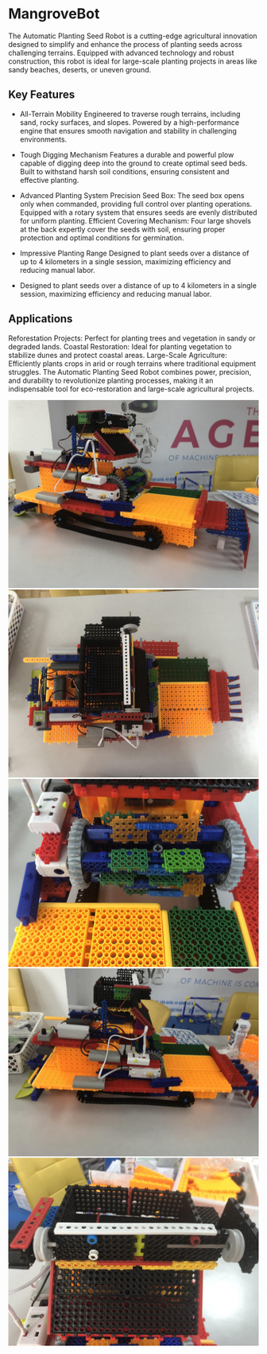 # MangroveBot
The Automatic Planting Seed Robot is a cutting-edge agricultural innovation designed to simplify and enhance the process of planting seeds across challenging terrains. Equipped with advanced technology and robust construction, this robot is ideal for large-scale planting projects in areas like sandy beaches, deserts, or uneven ground.
## Key Features

- All-Terrain Mobility
Engineered to traverse rough terrains, including sand, rocky surfaces, and slopes.
Powered by a high-performance engine that ensures smooth navigation and stability in challenging environments.
-  Tough Digging Mechanism
Features a durable and powerful plow capable of digging deep into the ground to create optimal seed beds.
Built to withstand harsh soil conditions, ensuring consistent and effective planting.

- Advanced Planting System
Precision Seed Box:
The seed box opens only when commanded, providing full control over planting operations.
Equipped with a rotary system that ensures seeds are evenly distributed for uniform planting.
Efficient Covering Mechanism:
Four large shovels at the back expertly cover the seeds with soil, ensuring proper protection and optimal conditions for germination.
- Impressive Planting Range
Designed to plant seeds over a distance of up to 4 kilometers in a single session, maximizing efficiency and reducing manual labor.
- Designed to plant seeds over a distance of up to 4 kilometers in a single session, maximizing efficiency and reducing manual labor.
## Applications
Reforestation Projects: Perfect for planting trees and vegetation in sandy or degraded lands.
Coastal Restoration: Ideal for planting vegetation to stabilize dunes and protect coastal areas.
Large-Scale Agriculture: Efficiently plants crops in arid or rough terrains where traditional equipment struggles.
The Automatic Planting Seed Robot combines power, precision, and durability to revolutionize planting processes, making it an indispensable tool for eco-restoration and large-scale agricultural projects.

![demo](https://github.com/picard587/MangroveBot/blob/main/A.jpg?raw=true)
![demo](https://github.com/picard587/MangroveBot/blob/main/B.jpg?raw=true)
![demo](https://github.com/picard587/MangroveBot/blob/main/C.jpg?raw=true)
![demo](https://github.com/picard587/MangroveBot/blob/main/D.jpg?raw=true)
![demo](https://github.com/picard587/MangroveBot/blob/main/E.jpg?raw=true)





